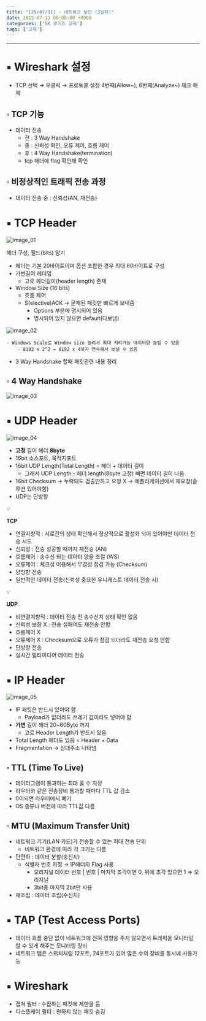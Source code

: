 ```yaml
---
title: "[25/07/11] - 네트워크 보안 (3일차)"
date: 2025-07-11 00:00:00 +0900
categories: ['SK 루키즈 교육']
tags: ['교육']
---
```


<!--more-->




---

# ▪︎ Wireshark 설정

- TCP 선택 → 우클릭 → 프로토콜 설정 4번째(Allow~), 6번째(Analyze~) 체크 해제

## ▫︎  TCP 기능

- 데이터 전송
    - 전 : 3 Way Handshake
    - 중 : 신뢰성 확인, 오류 제어, 흐름 제어
    - 후 : 4 Way Handshake(termination)
    - tcp 헤더에 flag 확인해 확인

## ▫︎  비정상적인 트래픽 전송 과정

- 데이터 전송 중 : 신뢰성(AN, 재전송)

# ▪︎ TCP Header

![image_01](/assets/img/250711_image_01.png)

헤더 구성, 필드(bits) 암기

- 헤더는 기본 20바이트이며 옵션 포함한 경우 최대 60바이트로 구성
- 가변길이 헤더임
    - 고로 헤더길이(header length) 존재
- Window Size (16 bits)
    - 흐름 제어
    - S(elective)ACK → 문제된 패킷만 빠르게 보내줌
        - Options 부분에 명시되어 있음
        - 명시되어 있지 않으면 default(다보냄)
    
![image_02](/assets/img/250711_image_02.png)
    
    - Windows Scale로 Window size 늘려서 최대 처리가능 데이터양 늘릴 수 있음
        - 8192 x 2^2 = 8192 x 4까지 연속해서 보낼 수 있음
- 3 Way Handshake 할때 패킷관련 내용 정리

## ▫︎  4 Way Handshake

![image_03](/assets/img/250711_image_03.png)

# ▪︎ UDP Header

![image_04](/assets/img/250711_image_04.png)

- **고정** 길이 헤더 **8byte**
- 16bit 소스포트, 목적지포트
- 16bit UDP Length(Total Length)  = 헤더 + 데이터 길이
    - 그래서 UDP Length - 헤더 length(8byte 고정) 빼면 데이터 길이 나옴
- 16bit Checksum → 누락돼도 검출만하고 요청 X → 애플리케이션에서 재요청(솔루션 있어야함)
- UDP는 단방향

<aside>
💡

**TCP**

- 연결지향적 : 서로간의 상태 확인해서 정상적으로 활성화 되어 있어야만 데이터 전송 시도
- 신뢰성 : 전송 성공할 때까지 재전송 (AN)
- 흐름제어 : 송수신 되는 데이터 양을 조절 (WS)
- 오류제어 : 체크섬 이용해서 무결성 점검 가능 (Checksum)
- 양방향 전송
- 일반적인 데이터 전송(신뢰성 중요한 유니캐스트 데이터 전송 시)
</aside>

<aside>
💡

**UDP**

- 비연결지향적 : 데이터 전송 전 송수신지 상태 확인 없음
- 신뢰성 보장 X : 전송 실패여도 재전송 안함
- 흐름제어 X
- 오류제어 X : Checksum으로 오류가 점검 되더라도 재전송 요청 안함
- 단방향 전송
- 실시간 멀티미디어 데이터 전송
</aside>

# ▪︎ IP Header

![image_05](/assets/img/250711_image_05.png)

- IP 패킷은 반드시 있어야 함
    - Payload가 없더라도 쓰레기 값이라도 넣어야 함
- **가변** 길이 헤더 20~60Byte 까지
    - 고로 Header Length가 반드시 있음
- Total Length 헤더도 있음 = Header + Data
- Fragmentation → 상대주소 나타냄

## ▫︎  TTL (Time To Live)

- 데이터그램이 통과하는 최대 홉 수 지정
- 라우터와 같은 전송장비 통과할 때마다 TTL 값 감소
- 0이되면 라우터에서 폐기
- OS 종류나 버전에 따라 TTL값 다름

## ▫︎  MTU (Maximum Transfer Unit)

- 네트워크 기기(LAN 카드)가 전송할 수 있는 최대 전송 단위
    - 네트워크 환경에 따라 각 크기는 다름
- 단편화 : 데이터 분할(송신지)
    - 식별자 번호 지정 → IP헤더의 Flag 사용
        - 오리지널 데이터 번호 | 번호 | 마지막 조각이면 0, 뒤에 조각 있으면 1 ⇒ 오리지날
        - 3bit중 마지막 2bit만 사용
- 재조립 : 데이터 조립(수신지)

# ▪︎ TAP (Test Access Ports)

- 데이터 흐름 중단 없이 네트워크에 전혀 영향을 주지 않으면서 트래픽을 모니터링 할 수 있게 해주는 모니터링 장비
- 네트워크 탭은 스위치처럼 12포트, 24포트가 있어 많은 수의 장비를 동시에 사용가능

# ▪︎ Wireshark

- 캡쳐 필터 : 수집하는 패킷에 제한을 둠
- 디스플레이 필터 : 원하지 않는 패킷 숨김